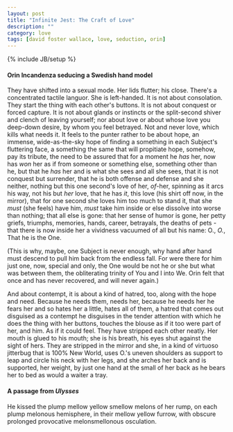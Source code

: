 ```yaml
---
layout: post
title: "Infinite Jest: The Craft of Love"
description: ""
category: love
tags: [david foster wallace, love, seduction, orin]
---
```

{% include JB/setup %}
#### Orin Incandenza seducing a Swedish hand model

They have shifted into a sexual mode. Her lids flutter; his close. There's a concentrated tactile languor. She is left-handed. It is not about consolation. They start the thing with each other's buttons. It is not about conquest or forced capture. It is not about glands or instincts or the split-second shiver and clench of leaving yourself; nor about love or about whose love you deep-down desire, by whom you feel betrayed. Not and never love, which kills what needs it. It feels to the punter rather to be about hope, an immense, wide-as-the-sky hope of finding a something in each Subject's fluttering face, a something the same that will propitiate hope, somehow, pay its tribute, the need to be assured that for a moment he *has* her, now has *won* her as if from someone or something else, something other than he, but that he *has* her and is what she sees and all she sees, that it is not conquest but surrender, that he is both offense and defense and she neither, nothing but this one second's love of her, *of*-her, spinning as it arcs his way, not his but *her* love, that he has *it*, this love (his shirt off now, in the mirror), that for one second she loves him too much to stand it, that she *must* (she feels) have him, *must* take him inside or else dissolve into worse than nothing; that all else is gone: that her sense of humor is gone, her petty griefs, triumphs, memories, hands, career, betrayals, the deaths of pets - that there is now inside her a vividness vacuumed of all but his name: O., *O.*, That he is the One.

(This is why, maybe, one Subject is never enough, why hand after hand must descend to pull him back from the endless fall. For were there for him just one, now, special and only, the One would be not he or she but what was between them, the obliterating trinity of You and I into We. Orin felt that once and has never recovered, and will never again.)

And about contempt, it is about a kind of hatred, too, along with the hope and need. Because he needs them, needs her, because he needs her he fears her and so hates her a little, hates all of them, a hatred that comes out disguised as a contempt he disguises in the tender attention with which he does the thing with her buttons, touches the blouse as if it too were part of her, and him. As if it could feel. They have stripped each other neatly. Her mouth is glued to his mouth; she is his breath, his eyes shut against the sight of hers. They are stripped in the mirror and she, in a kind of virtuoso jitterbug that is 100% New World, uses O.'s uneven shoulders as support to leap and circle his neck with her legs, and she arches her back and is supported, her weight, by just one hand at the small of her back as he bears her to bed as would a waiter a tray.

#### A passage from *Ulysses*

He kissed the plump mellow yellow smellow melons of her rump, on each plump melonous hemisphere, in their mellow yellow furrow, with obscure prolonged provocative melonsmellonous osculation.
